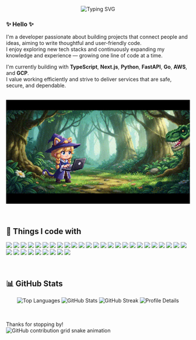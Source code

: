 <p align="center">
<img src="https://readme-typing-svg.demolab.com?font=Fira+Code&size=28&speed=30&color=0098D8&center=true&width=600&lines=Hi+I'm+Kotone;Fullstack+Developer;Exploring+AWS+%26+GCP;Loves+TypeScript+%26+Python" alt="Typing SVG" />
</p>

### ✨ Hello ✨
I'm a developer passionate about building projects that connect people and ideas, aiming to write thoughtful and user-friendly code.  
I enjoy exploring new tech stacks and continuously expanding my knowledge and experience — growing one line of code at a time.

I'm currently building with **TypeScript**, **Next.js**, **Python**, **FastAPI**, **Go**, **AWS**, and **GCP**.  
I value working efficiently and strive to deliver services that are safe, secure, and dependable.
<br><br>
<p align="center">
  <img src="./github-video.gif" alt="GitHub Profile" width="600" />
</p>
<br>

## 🪩 Things I code with
<!--<p align="center">
![](https://skillicons.dev/icons?i=js,typescript,python,html,css,react,nextjs,remix,nodejs,express,prisma,fastapi,mysql,postgresql,docker,firebase,tailwind,postman)
</p>-->
<p align="left">
<img src="https://img.shields.io/badge/React-61DAFB?style=flat&logo=react&logoColor=white" />
<img src="https://img.shields.io/badge/Next.js-000000?style=flat&logo=nextdotjs&logoColor=white" />
<img src="https://img.shields.io/badge/TypeScript-3178C6?style=flat&logo=typescript&logoColor=white" />
<img src="https://img.shields.io/badge/JavaScript-F7DF1E?style=flat&logo=javascript&logoColor=black" />
<img src="https://img.shields.io/badge/HTML5-E34F26?style=flat&logo=html5&logoColor=white" />
<img src="https://img.shields.io/badge/CSS3-1572B6?style=flat&logo=css3&logoColor=white" />
<img src="https://img.shields.io/badge/Tailwind_CSS-06B6D4?style=flat&logo=tailwindcss&logoColor=white" />
<img src="https://img.shields.io/badge/Node.js-339933?style=flat&logo=nodedotjs&logoColor=white" />
<img src="https://img.shields.io/badge/Express-000000?style=flat&logo=express&logoColor=white" />
<img src="https://img.shields.io/badge/FastAPI-009688?style=flat&logo=fastapi&logoColor=white" />
<img src="https://img.shields.io/badge/Python-3776AB?style=flat&logo=python&logoColor=white" />
<img src="https://img.shields.io/badge/Postman-FF6C37?style=flat&logo=postman&logoColor=white" />
<img src="https://img.shields.io/badge/MySQL-4479A1?style=flat&logo=mysql&logoColor=white" />
<img src="https://img.shields.io/badge/PostgreSQL-4169E1?style=flat&logo=postgresql&logoColor=white" />
<img src="https://img.shields.io/badge/Prisma-2D3748?style=flat&logo=prisma&logoColor=white" />
<img src="https://img.shields.io/badge/OpenAI-412991?style=flat&logo=openai&logoColor=white" />
<img src="https://img.shields.io/badge/Geolocation_API-0A0A0A?style=flat&logo=googlemaps&logoColor=white" />
<img src="https://img.shields.io/badge/Firebase-FFCA28?style=flat&logo=firebase&logoColor=black" />
<img src="https://img.shields.io/badge/Stripe-635BFF?style=flat&logo=stripe&logoColor=white" />
<img src="https://img.shields.io/badge/sunabar_API-FF6600?style=flat&logo=apachespark&logoColor=white" />
<img src="https://img.shields.io/badge/LINE_Bot-00C300?style=flat&logo=line&logoColor=white" />
<img src="https://img.shields.io/badge/Webhook-0A0A0A?style=flat&logo=webhooks&logoColor=white" />
<img src="https://img.shields.io/badge/AWS-FF9900?style=flat&logo=amazonaws&logoColor=white" />
<img src="https://img.shields.io/badge/GCP-4285F4?style=flat&logo=googlecloud&logoColor=white" />
<img src="https://img.shields.io/badge/Vercel-000000?style=flat&logo=vercel&logoColor=white" />
<img src="https://img.shields.io/badge/Render-46E3B7?style=flat&logo=render&logoColor=black" />
<img src="https://img.shields.io/badge/Docker-2496ED?style=flat&logo=docker&logoColor=white" />
<img src="https://img.shields.io/badge/GitHub_Actions-2088FF?style=flat&logo=githubactions&logoColor=white" />
<img src="https://img.shields.io/badge/Jest-C21325?style=flat&logo=jest&logoColor=white" />
<img src="https://img.shields.io/badge/Vitest-6E9F18?style=flat&logo=vitest&logoColor=white" />
<img src="https://img.shields.io/badge/pytest-3776AB?style=flat&logo=python&logoColor=white" />
<img src="https://img.shields.io/badge/Figma-F24E1E?style=flat&logo=figma&logoColor=white" />
<img src="https://img.shields.io/badge/Adobe_Firefly-FF0000?style=flat&logo=adobe&logoColor=white" />
<img src="https://img.shields.io/badge/V0-000000?style=flat&logo=vercel&logoColor=white" />
</p>
<!--<p align="center">
<img src="https://img.shields.io/badge/Playwright-2EAD33?style=flat&logo=microsoftedge&logoColor=white" />
<img src="https://img.shields.io/badge/Prometheus-E6522C?style=flat&logo=prometheus&logoColor=white" />
<img src="https://img.shields.io/badge/Grafana-F46800?style=flat&logo=grafana&logoColor=white" />
<img src="https://img.shields.io/badge/Redis-DC382D?style=flat&logo=redis&logoColor=white" />
</p>-->
<br>

## 📊 GitHub Stats

<p align="center">
  <img src="https://github-readme-stats.vercel.app/api/top-langs/?username=kotonexus-dev&layout=compact&langs_count=10&theme=dark&border_radius=10" alt="Top Languages" />
  
  <img src="https://github-readme-stats.vercel.app/api?username=kotonexus-dev&show_icons=true&layout=compact&theme=dark&border_radius=10" alt="GitHub Stats" />

  <img src="https://streak-stats.demolab.com?user=kotonexus-dev&layout=compact&theme=dark&hide_border=false&border_radius=10" alt="GitHub Streak" />

  <img src="https://github-profile-summary-cards.vercel.app/api/cards/profile-details?username=kotonexus-dev&layout=compact&theme=dark&border_radius=10" alt="Profile Details" />
</p>

<!--<p align="center">

[![trophy](https://github-profile-trophy.vercel.app/?username=kotonexus-dev&theme=gruvbox)](https://github.com/ryo-ma/github-profile-trophy)
  <img src="https://raw.githubusercontent.com/kotonexus-dev/kotonexus-dev/output/github-contribution-grid-snake.svg" alt="Snake animation" />
</p>-->
<br>
<br>
Thanks for stopping by!
<br>
<picture>
  <source media="(prefers-color-scheme: dark)" srcset="https://raw.githubusercontent.com/kotone-dev/kotone-dev/output/github-contribution-grid-snake-dark.svg">
  <source media="(prefers-color-scheme: light)" srcset="https://raw.githubusercontent.com/kotone-dev/kotone-dev/output/github-contribution-grid-snake.svg">
  <img alt="GitHub contribution grid snake animation" src="https://raw.githubusercontent.com/kotone-dev/kotone-dev/output/github-contribution-grid-snake.svg">
</picture>
